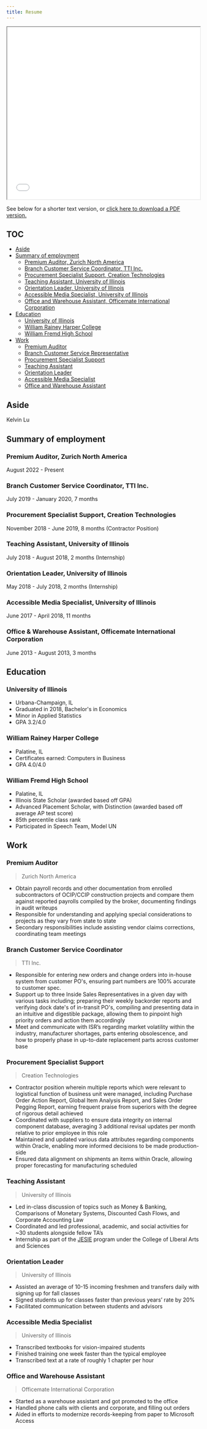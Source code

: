 ```yaml
---
title: Resume
---
```


<iframe src="/files/resume.pdf" style="width:100%; height:450px">
</iframe>


See below for a shorter text version, or [click here to download a PDF version.](/files/resume.pdf)


## TOC

<!-- TOC -->

- [Aside](#aside)
- [Summary of employment](#summary-of-employment)
    - [Premium Auditor, Zurich North America](#premium-auditor-zurich)
    - [Branch Customer Service Coordinator, TTI Inc.](#branch-customer-service-coordinator-tti-inc)
    - [Procurement Specialist Support, Creation Technologies](#procurement-specialist-support-creation-technologies)
    - [Teaching Assistant, University of Illinois](#teaching-assistant-university-of-illinois)
    - [Orientation Leader, University of Illinois](#orientation-leader-university-of-illinois)
    - [Accessible Media Specialist, University of Illinois](#accessible-media-specialist-university-of-illinois)
    - [Office and Warehouse Assistant, Officemate International Corporation](#office--warehouse-assistant-officemate-international-corporation)
- [Education](#education)
    - [University of Illinois](#university-of-illinois)
    - [William Rainey Harper College](#william-rainey-harper-college)
    - [William Fremd High School](#william-fremd-high-school)
- [Work](#work)
    - [Premium Auditor](#premium-auditor)
    - [Branch Customer Service Representative](#branch-customer-service-coordinator)
    - [Procurement Specialist Support](#procurement-specialist-support)
    - [Teaching Assistant](#teaching-assistant)
    - [Orientation Leader](#orientation-leader)
    - [Accessible Media Specialist](#accessible-media-specialist)
    - [Office and Warehouse Assistant](#office-and-warehouse-assistant)

<!-- /TOC -->

## Aside
	
Kelvin Lu

## Summary of employment

### Premium Auditor, Zurich North America
August 2022 - Present

### Branch Customer Service Coordinator, TTI Inc.
July 2019 - January 2020, 7 months 

### Procurement Specialist Support, Creation Technologies
November 2018 - June 2019, 8 months (Contractor Position)

### Teaching Assistant, University of Illinois
July 2018 - August 2018, 2 months (Internship)

### Orientation Leader, University of Illinois
May 2018 - July 2018, 2 months (Internship)

### Accessible Media Specialist, University of Illinois
June 2017 - April 2018, 11 months

### Office & Warehouse Assistant, Officemate International Corporation
June 2013 - August 2013, 3 months

## Education

### University of Illinois
-   Urbana-Champaign, IL
-   Graduated in 2018, Bachelor's in Economics
-   Minor in Applied Statistics
-   GPA 3.2/4.0

### William Rainey Harper College

-   Palatine, IL
-   Certificates earned: Computers in Business
-   GPA 4.0/4.0

### William Fremd High School

-   Palatine, IL
-   Illinois State Scholar (awarded based off GPA)
-   Advanced Placement Scholar, with Distinction (awarded based off average AP test score)
-   85th percentile class rank
-   Participated in Speech Team, Model UN

## Work

### Premium Auditor 
> Zurich North America
- Obtain payroll records and other documentation from enrolled subcontractors of OCIP/CCIP construction projects and compare them against reported payrolls compiled by the broker, documenting findings in audit writeups
- Responsible for understanding and applying special considerations to projects as they vary from state to state
- Secondary responsibilities include assisting vendor claims corrections, coordinating team meetings

### Branch Customer Service Coordinator
> TTI Inc.

-   Responsible for entering new orders and change orders into in-house system from customer PO's, ensuring part numbers are 100% accurate to customer spec. 
-   Support up to three Inside Sales Representatives in a given day with various tasks including; preparing their weekly backorder reports and verifying dock date's of in-transit PO's, compiling and presenting data in an intuitive and digestible package, allowing them to pinpoint high priority orders and action them accordingly
-   Meet and communicate with ISR’s regarding market volatility within the industry, manufacturer shortages, parts entering obsolescence, and how to properly phase in up-to-date replacement parts across customer base

### Procurement Specialist Support
> Creation Technologies

-   Contractor position wherein multiple reports which were relevant to logistical function of business unit were managed, including Purchase Order Action Report, Global Item Analysis Report, and Sales Order Pegging Report, earning frequent praise from superiors with the degree of rigorous detail achieved
-   Coordinated with suppliers to ensure data integrity on internal component database, averaging 3 additional revisal updates per month relative to prior employee in this role
-   Maintained and updated various data attributes regarding components within Oracle, enabling more informed decisions to be made production-side
-   Ensured data alignment on shipments an items within Oracle, allowing proper forecasting for manufacturing
scheduled

### Teaching Assistant
> University of Illinois

-   Led in-class discussion of topics such as Money & Banking, Comparisons of Monetary Systems, Discounted Cash Flows, and Corporate Accounting Law
-   Coordinated and led professional, academic, and social activities for ~30 students alongside fellow TA’s
-   Internship as part of the [JESIE](https://publish.illinois.edu/jesie-lasprogram/about-jesie/) program under the College of LIberal Arts and Sciences 

### Orientation Leader
> University of Illinois

-   Assisted an average of 10-15 incoming freshmen and transfers daily with signing up for fall classes
-   Signed students up for classes faster than previous years’ rate by 20% 
-   Facilitated communication between students and advisors

### Accessible Media Specialist
> University of Illinois

-  Transcribed textbooks for vision-impaired students 
-  Finished training one week faster than the typical employee
-  Transcribed text at a rate of roughly 1 chapter per hour

### Office and Warehouse Assistant
> Officemate International Corporation

-   Started as a warehouse assistant and got promoted to the office
-   Handled phone calls with clients and corporate, and filling out orders
-   Aided in efforts to modernize records-keeping from paper to Microsoft Access 